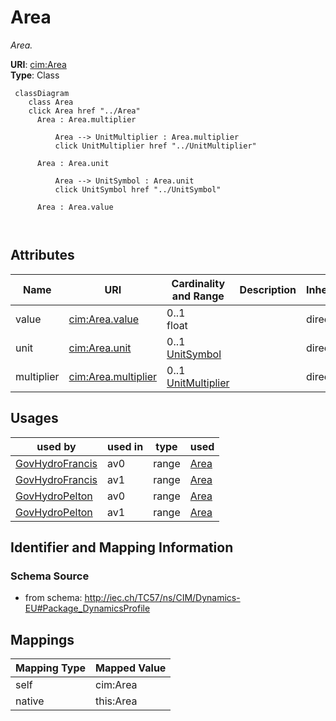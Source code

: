 # Area


_Area._





**URI**: [cim:Area](http://iec.ch/TC57/CIM100#Area)<br />
**Type**: Class




```mermaid
 classDiagram
    class Area
    click Area href "../Area"
      Area : Area.multiplier
        
          Area --> UnitMultiplier : Area.multiplier
          click UnitMultiplier href "../UnitMultiplier"
        
      Area : Area.unit
        
          Area --> UnitSymbol : Area.unit
          click UnitSymbol href "../UnitSymbol"
        
      Area : Area.value
        
      
```




<!-- no inheritance hierarchy -->


## Attributes


| Name | URI | Cardinality and Range | Description | Inheritance |
| ---  | --- | --- | --- | --- |
| value | [cim:Area.value](http://iec.ch/TC57/CIM100#Area.value) | 0..1 <br />  float  |  | direct |
| unit | [cim:Area.unit](http://iec.ch/TC57/CIM100#Area.unit) | 0..1 <br />  [UnitSymbol](UnitSymbol.md)  |  | direct |
| multiplier | [cim:Area.multiplier](http://iec.ch/TC57/CIM100#Area.multiplier) | 0..1 <br />  [UnitMultiplier](UnitMultiplier.md)  |  | direct |





## Usages

| used by | used in | type | used |
| ---  | --- | --- | --- |
| [GovHydroFrancis](GovHydroFrancis.md) | av0 | range | [Area](Area.md) |
| [GovHydroFrancis](GovHydroFrancis.md) | av1 | range | [Area](Area.md) |
| [GovHydroPelton](GovHydroPelton.md) | av0 | range | [Area](Area.md) |
| [GovHydroPelton](GovHydroPelton.md) | av1 | range | [Area](Area.md) |






## Identifier and Mapping Information







### Schema Source


* from schema: http://iec.ch/TC57/ns/CIM/Dynamics-EU#Package_DynamicsProfile





## Mappings

| Mapping Type | Mapped Value |
| ---  | ---  |
| self | cim:Area |
| native | this:Area |




